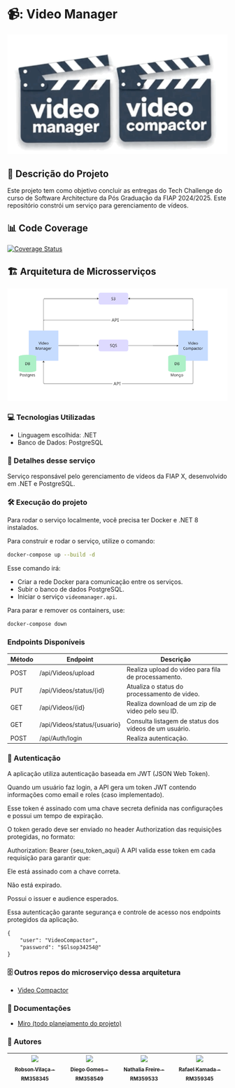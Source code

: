 # 📹: Video Manager
![VideoManagerCompactor](video.png?raw=true "VideoManagerCompactor")

## :pencil: Descrição do Projeto
<p align="left">Este projeto tem como objetivo concluir as  entregas do Tech Challenge do curso de Software Architecture da Pós Graduação da FIAP 2024/2025.
Este repositório constrói um serviço para gerenciamento de vídeos.</p>

## 📊 Code Coverage
[![Coverage Status](https://coveralls.io/repos/github/RafaelKamada/fiap-video-manager/badge.svg?branch=main)](https://coveralls.io/github/RafaelKamada/fiap-video-manager?branch=main)

 
## 🏗️ Arquitetura de Microsserviços
![Arquitetura](arquitetura.png?raw=true&cachebuster=v2 "Arquitetura")

### :computer: Tecnologias Utilizadas
- Linguagem escolhida: .NET
- Banco de Dados: PostgreSQL

### :hammer: Detalhes desse serviço
Serviço responsável pelo gerenciamento de vídeos da FIAP X, desenvolvido em .NET e PostgreSQL.

### :hammer_and_wrench: Execução do projeto
Para rodar o serviço localmente, você precisa ter Docker e .NET 8 instalados.

Para construir e rodar o serviço, utilize o comando:

```bash
docker-compose up --build -d
```

Esse comando irá:

* Criar a rede Docker para comunicação entre os serviços.
* Subir o banco de dados PostgreSQL.
* Iniciar o serviço `videomanager.api`.

Para parar e remover os containers, use:

```bash
docker-compose down
```

### Endpoints Disponíveis

| Método | Endpoint                                | Descrição                                             |
| ------ | --------------------------------------- | ----------------------------------------------------- |
| POST   | /api/Videos/upload                      | Realiza upload do video para fila de processamento.   |
| PUT    | /api/Videos/status/{id}                 | Atualiza o status do processamento de video.          |  
| GET    | /api/Videos/{id}                        | Realiza download de um zip de video pelo seu ID.      | 
| GET    | /api/Videos/status/{usuario}            | Consulta listagem de status dos vídeos de um usuário. |
| POST   | /api/Auth/login                         | Realiza autenticação.                                 |

### 🔑 Autenticação
A aplicação utiliza autenticação baseada em JWT (JSON Web Token).

Quando um usuário faz login, a API gera um token JWT contendo informações como email e roles (caso implementado).

Esse token é assinado com uma chave secreta definida nas configurações e possui um tempo de expiração.

O token gerado deve ser enviado no header Authorization das requisições protegidas, no formato:

Authorization: Bearer {seu_token_aqui}
A API valida esse token em cada requisição para garantir que:

Ele está assinado com a chave correta.

Não está expirado.

Possui o issuer e audience esperados.

Essa autenticação garante segurança e controle de acesso nos endpoints protegidos da aplicação.

```
{
    "user": "VideoCompactor",
    "password": "$Glsop34254@"
}
```

### 🗄️ Outros repos do microserviço dessa arquitetura
- [Video Compactor](https://github.com/diegogl12/video-compactor) 

### :page_with_curl: Documentações
- [Miro (todo planejamento do projeto)](https://miro.com/app/board/uXjVKhyEAME=/)


### :busts_in_silhouette: Autores
| [<img loading="lazy" src="https://avatars.githubusercontent.com/u/96452759?v=4" width=115><br><sub>Robson Vilaça - RM358345</sub>](https://github.com/vilacalima) |  [<img loading="lazy" src="https://avatars.githubusercontent.com/u/16946021?v=4" width=115><br><sub>Diego Gomes - RM358549</sub>](https://github.com/diegogl12) |  [<img loading="lazy" src="https://avatars.githubusercontent.com/u/8690168?v=4" width=115><br><sub>Nathalia Freire - RM359533</sub>](https://github.com/nathaliaifurita) |  [<img loading="lazy" src="https://avatars.githubusercontent.com/u/43392619?v=4" width=115><br><sub>Rafael Kamada - RM359345</sub>](https://github.com/RafaelKamada) |
| :---: | :---: | :---: | :---: |
